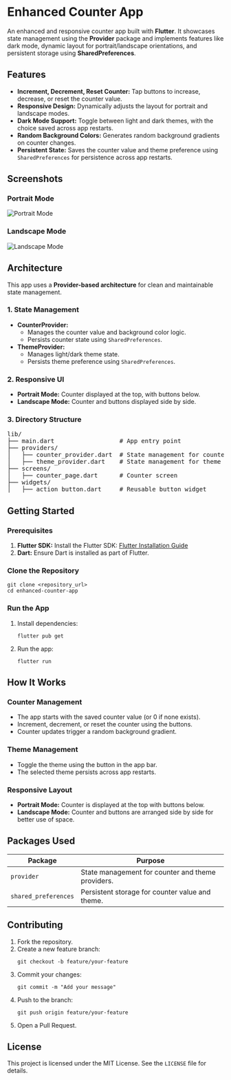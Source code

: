 <!DOCTYPE html>
<html lang="en">

<h1>Enhanced Counter App</h1>
<p>An enhanced and responsive counter app built with <strong>Flutter</strong>. It showcases state management using the <strong>Provider</strong> package and implements features like dark mode, dynamic layout for portrait/landscape orientations, and persistent storage using <strong>SharedPreferences</strong>.</p>

<h2>Features</h2>
<ul>
    <li><strong>Increment, Decrement, Reset Counter:</strong> Tap buttons to increase, decrease, or reset the counter value.</li>
    <li><strong>Responsive Design:</strong> Dynamically adjusts the layout for portrait and landscape modes.</li>
    <li><strong>Dark Mode Support:</strong> Toggle between light and dark themes, with the choice saved across app restarts.</li>
    <li><strong>Random Background Colors:</strong> Generates random background gradients on counter changes.</li>
    <li><strong>Persistent State:</strong> Saves the counter value and theme preference using <code>SharedPreferences</code> for persistence across app restarts.</li>
</ul>

<h2>Screenshots</h2>
<h3>Portrait Mode</h3>
<img src="https://via.placeholder.com/300x600.png?text=Portrait+Mode" alt="Portrait Mode">
<h3>Landscape Mode</h3>
<img src="https://via.placeholder.com/600x300.png?text=Landscape+Mode" alt="Landscape Mode">

<h2>Architecture</h2>
<p>This app uses a <strong>Provider-based architecture</strong> for clean and maintainable state management.</p>

<h3>1. State Management</h3>
<ul>
    <li><strong>CounterProvider:</strong>
        <ul>
            <li>Manages the counter value and background color logic.</li>
            <li>Persists counter state using <code>SharedPreferences</code>.</li>
        </ul>
    </li>
    <li><strong>ThemeProvider:</strong>
        <ul>
            <li>Manages light/dark theme state.</li>
            <li>Persists theme preference using <code>SharedPreferences</code>.</li>
        </ul>
    </li>
</ul>

<h3>2. Responsive UI</h3>
<ul>
    <li><strong>Portrait Mode:</strong> Counter displayed at the top, with buttons below.</li>
    <li><strong>Landscape Mode:</strong> Counter and buttons displayed side by side.</li>
</ul>

<h3>3. Directory Structure</h3>
<pre>
lib/
├── main.dart                  # App entry point
├── providers/
│   ├── counter_provider.dart  # State management for counter
│   ├── theme_provider.dart    # State management for theme
├── screens/
│   ├── counter_page.dart      # Counter screen
├── widgets/
│   ├── action_button.dart     # Reusable button widget
</pre>

<h2>Getting Started</h2>

<h3>Prerequisites</h3>
<ol>
    <li><strong>Flutter SDK:</strong> Install the Flutter SDK: <a href="https://docs.flutter.dev/get-started/install" target="_blank">Flutter Installation Guide</a></li>
    <li><strong>Dart:</strong> Ensure Dart is installed as part of Flutter.</li>
</ol>

<h3>Clone the Repository</h3>
<pre><code>git clone &lt;repository_url&gt;
cd enhanced-counter-app
</code></pre>

<h3>Run the App</h3>
<ol>
    <li>Install dependencies:
        <pre><code>flutter pub get</code></pre>
    </li>
    <li>Run the app:
        <pre><code>flutter run</code></pre>
    </li>
</ol>

<h2>How It Works</h2>

<h3>Counter Management</h3>
<ul>
    <li>The app starts with the saved counter value (or 0 if none exists).</li>
    <li>Increment, decrement, or reset the counter using the buttons.</li>
    <li>Counter updates trigger a random background gradient.</li>
</ul>

<h3>Theme Management</h3>
<ul>
    <li>Toggle the theme using the button in the app bar.</li>
    <li>The selected theme persists across app restarts.</li>
</ul>

<h3>Responsive Layout</h3>
<ul>
    <li><strong>Portrait Mode:</strong> Counter is displayed at the top with buttons below.</li>
    <li><strong>Landscape Mode:</strong> Counter and buttons are arranged side by side for better use of space.</li>
</ul>

<h2>Packages Used</h2>
<table>
    <thead>
        <tr>
            <th>Package</th>
            <th>Purpose</th>
        </tr>
    </thead>
    <tbody>
        <tr>
            <td><code>provider</code></td>
            <td>State management for counter and theme providers.</td>
        </tr>
        <tr>
            <td><code>shared_preferences</code></td>
            <td>Persistent storage for counter value and theme.</td>
        </tr>
    </tbody>
</table>

<h2>Contributing</h2>
<ol>
    <li>Fork the repository.</li>
    <li>Create a new feature branch:
        <pre><code>git checkout -b feature/your-feature</code></pre>
    </li>
    <li>Commit your changes:
        <pre><code>git commit -m "Add your message"</code></pre>
    </li>
    <li>Push to the branch:
        <pre><code>git push origin feature/your-feature</code></pre>
    </li>
    <li>Open a Pull Request.</li>
</ol>

<h2>License</h2>
<p>This project is licensed under the MIT License. See the <code>LICENSE</code> file for details.</p>

</body>
</html>
